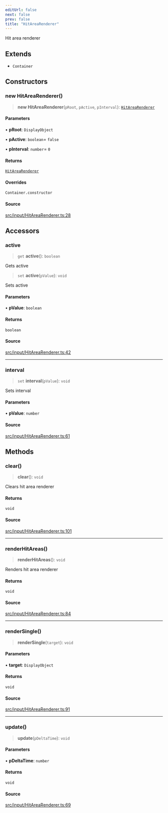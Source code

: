 ```yaml
---
editUrl: false
next: false
prev: false
title: "HitAreaRenderer"
---
```


Hit area renderer

## Extends

- `Container`

## Constructors

### new HitAreaRenderer()

> **new HitAreaRenderer**(`pRoot`, `pActive`, `pInterval`): [`HitAreaRenderer`](/api/classes/hitarearenderer/)

#### Parameters

• **pRoot**: `DisplayObject`

• **pActive**: `boolean`= `false`

• **pInterval**: `number`= `0`

#### Returns

[`HitAreaRenderer`](/api/classes/hitarearenderer/)

#### Overrides

`Container.constructor`

#### Source

[src/input/HitAreaRenderer.ts:28](https://github.com/relishinc/dill-pixel/blob/543438455c9a47928084300159416186c2aa1095/src/input/HitAreaRenderer.ts#L28)

## Accessors

### active

> `get` **active**(): `boolean`

Gets active

> `set` **active**(`pValue`): `void`

Sets active

#### Parameters

• **pValue**: `boolean`

#### Returns

`boolean`

#### Source

[src/input/HitAreaRenderer.ts:42](https://github.com/relishinc/dill-pixel/blob/543438455c9a47928084300159416186c2aa1095/src/input/HitAreaRenderer.ts#L42)

***

### interval

> `set` **interval**(`pValue`): `void`

Sets interval

#### Parameters

• **pValue**: `number`

#### Source

[src/input/HitAreaRenderer.ts:61](https://github.com/relishinc/dill-pixel/blob/543438455c9a47928084300159416186c2aa1095/src/input/HitAreaRenderer.ts#L61)

## Methods

### clear()

> **clear**(): `void`

Clears hit area renderer

#### Returns

`void`

#### Source

[src/input/HitAreaRenderer.ts:101](https://github.com/relishinc/dill-pixel/blob/543438455c9a47928084300159416186c2aa1095/src/input/HitAreaRenderer.ts#L101)

***

### renderHitAreas()

> **renderHitAreas**(): `void`

Renders hit area renderer

#### Returns

`void`

#### Source

[src/input/HitAreaRenderer.ts:84](https://github.com/relishinc/dill-pixel/blob/543438455c9a47928084300159416186c2aa1095/src/input/HitAreaRenderer.ts#L84)

***

### renderSingle()

> **renderSingle**(`target`): `void`

#### Parameters

• **target**: `DisplayObject`

#### Returns

`void`

#### Source

[src/input/HitAreaRenderer.ts:91](https://github.com/relishinc/dill-pixel/blob/543438455c9a47928084300159416186c2aa1095/src/input/HitAreaRenderer.ts#L91)

***

### update()

> **update**(`pDeltaTime`): `void`

#### Parameters

• **pDeltaTime**: `number`

#### Returns

`void`

#### Source

[src/input/HitAreaRenderer.ts:69](https://github.com/relishinc/dill-pixel/blob/543438455c9a47928084300159416186c2aa1095/src/input/HitAreaRenderer.ts#L69)
